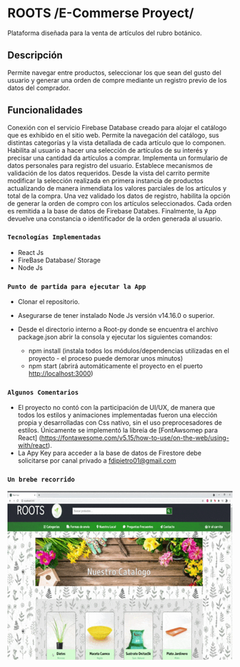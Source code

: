 # ROOTS /E-Commerse Proyect/

Plataforma diseñada para la venta de artículos del rubro botánico.

## Descripción

Permite navegar entre productos, seleccionar los que sean del gusto del usuario y generar una orden de compre mediante un registro previo de los datos del comprador. 

## Funcionalidades

Conexión con el servicio Firebase Database creado para alojar el catálogo que es exhibido en el sitio web.
Permite la navegación del catálogo, sus distintas categorías y la vista detallada de cada artículo que lo componen.
Habilita al usuario a hacer una selección de artículos de su interés y precisar una cantidad da artículos a comprar.
Implementa un formulario de datos personales para registro del usuario. Establece mecanismos de validación de los datos requeridos.
Desde la vista del carrito permite modificar la selección realizada en primera instancia de productos actualizando de manera inmendiata los valores parciales de los artículos y total de la compra.
Una vez validado los datos de registro, habilita la opción de generar la orden de compro con los artículos seleccionados. Cada orden es remitida a la base de datos de Firebase Databes. 
Finalmente, la App devuelve una constancia o identificador de la orden generada al usuario. 

### `Tecnologías Implementadas`

 - React Js
 - FireBase Database/ Storage
 - Node Js

### `Punto de partida para ejecutar la App`

- Clonar el repositorio.
- Asegurarse de tener instalado Node Js versión v14.16.0 o superior. 
- Desde el directorio interno a Root-py donde se encuentra el archivo package.json abrir la consola y ejecutar los siguientes comandos:

    - npm install
    (instala todos los módulos/dependencias utilizadas en el proyecto - el proceso puede demorar unos minutos)
    - npm start
    (abrirá automáticamente el proyecto en el puerto    [http://localhost:3000](http://localhost:3000))

### `Algunos Comentarios`
- El proyecto no contó con la participación de UI/UX, de manera que todos los estilos y animaciones implementadas fueron una elección propia y desarrolladas con Css nativo, sin el uso preprocesadores de estilos. Únicamente se implementó la libreía de [FontAwsomep para React] (https://fontawesome.com/v5.15/how-to-use/on-the-web/using-with/react). 
- La Apy Key para acceder a la base de datos de Firestore debe solicitarse por canal privado a fdipietro01@gmail.com   


### `Un brebe recorrido`

![](RootPreview.gif)
             






